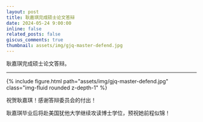 ```yaml
---
layout: post
title: 耿嘉琪完成硕士论文答辩
date: 2024-05-24 9:00:00
inline: false
related_posts: false
giscus_comments: true
thumbnail: assets/img/gjq-master-defend.jpg
---
```


耿嘉琪完成硕士论文答辩。

---
<div class="row">
    <div class="col-sm mt-3 mt-md-0">
        {% include figure.html path="assets/img/gjq-master-defend.jpg" class="img-fluid rounded z-depth-1" %}
</div>
</div>

祝贺耿嘉琪！感谢答辩委员会的付出！

耿嘉琪毕业后将赴美国犹他大学继续攻读博士学位，预祝她前程似锦！
